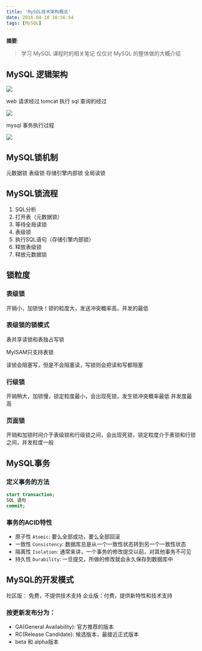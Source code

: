 ```yaml
---
title: 'MySQL技术架构概览'
date: 2016-04-10 10:56:54
tags: [MySQL]
---
```


__摘要__:

> 学习 MySQL 课程时的相关笔记
> 仅仅对 MySQL 的整体做的大概介绍


<!--more-->

## MySQL 逻辑架构

![](https://passage-1253400711.cos.ap-beijing.myqcloud.com/2023-11-28-231324.png)

web 请求经过 tomcat 执行 sql 查询的经过

![](https://passage-1253400711.cos.ap-beijing.myqcloud.com/20240418085143.png)

mysql 事务执行过程

![](https://passage-1253400711.cos.ap-beijing.myqcloud.com/20240418085412.png)

## MySQL锁机制

元数据锁
表级锁
存储引擎内部锁
全局读锁

## MySQL锁流程

1. SQL分析
2. 打开表（元数据锁）
3. 等待全局读锁
4. 表级锁
5. 执行SQL语句（存储引擎内部锁）
6. 释放表级锁
7. 释放元数据锁

## 锁粒度

### 表级锁

开销小，加锁快！锁的粒度大，发送冲突概率高，并发的最低

### 表级锁的锁模式

表共享读锁和表独占写锁

MyISAM只支持表锁

读锁会阻塞写，但是不会阻塞读，写锁则会把读和写都阻塞


### 行级锁

开销稍大，加锁慢，锁定粒度最小，会出现死锁，发生锁冲突概率最低
并发度最高

### 页面锁

开销和加锁时间介于表级锁和行级锁之间，会出现死锁，锁定粒度介于表锁和行锁之间，并发粒度一般

## MySQL事务

### 定义事务的方法

```sql
start transaction;
SQL 语句
commit;
```

### 事务的ACID特性

- 原子性 `Atomic`: 要么全部成功，要么全部回滚
- 一致性 `Consistency`: 数据库总是从一个一致性状态转到另一个一致性状态
- 隔离性 `Isolation`: 通常来讲，一个事务的修改提交以前，对其他事务不可见
- 持久性 `Durability`: 一旦提交，所做的修改就会永久保存到数据库中

## MySQL的开发模式

社区版： 免费，不提供技术支持
企业版：付费，提供新特性和技术支持

### 按更新发布分为：

- GA(General Availability): 官方推荐的版本
- RC(Release Candidate): 候选版本，最接近正式版本
- beta 和 alpha版本
